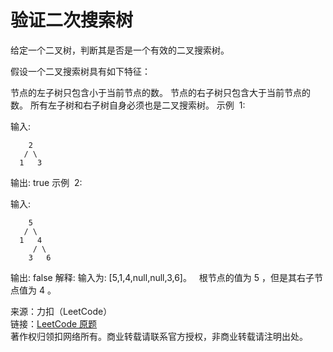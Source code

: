 # 验证二次搜索树

给定一个二叉树，判断其是否是一个有效的二叉搜索树。

假设一个二叉搜索树具有如下特征：

节点的左子树只包含小于当前节点的数。
节点的右子树只包含大于当前节点的数。
所有左子树和右子树自身必须也是二叉搜索树。
示例  1:

输入:

```text
    2
   / \
  1   3
```

输出: true
示例  2:

输入:

```text
    5
   / \
  1   4
     / \
    3   6
```

输出: false
解释: 输入为: [5,1,4,null,null,3,6]。
  根节点的值为 5 ，但是其右子节点值为 4 。

来源：力扣（LeetCode）  
链接：[LeetCode 原题](https://leetcode-cn.com/problems/validate-binary-search-tree)  
著作权归领扣网络所有。商业转载请联系官方授权，非商业转载请注明出处。
